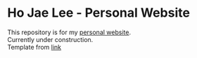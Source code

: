 # Ho Jae Lee - Personal Website
This repository is for my [personal website](https://hojae-io.github.io).  
Currently under construction.  
Template from [link](https://github.com/jonbarron/website)
